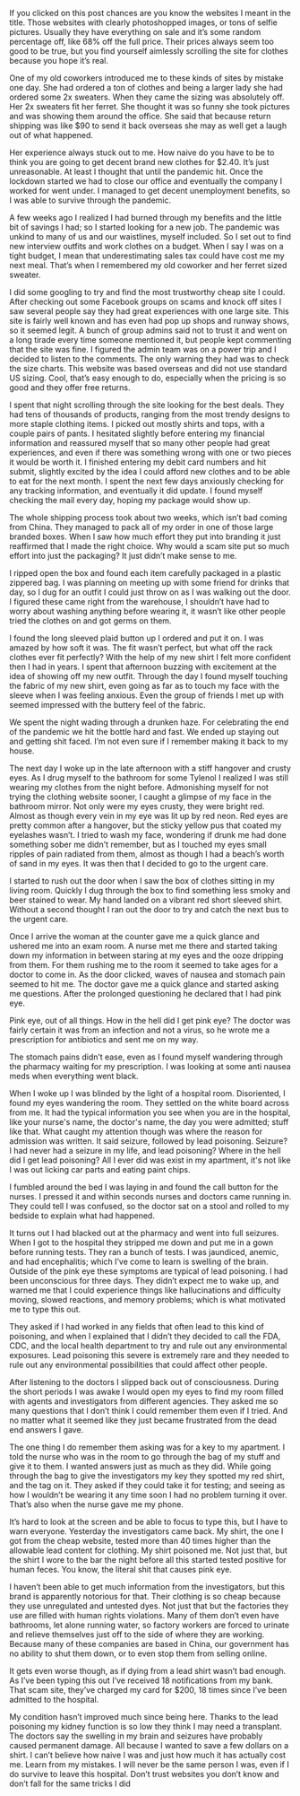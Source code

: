  

If you clicked on this post chances are you know the websites I meant in the title. Those websites with clearly photoshopped images, or tons of selfie pictures. Usually they have everything on sale and it’s some random percentage off, like 68% off the full price. Their prices always seem too good to be true, but you find yourself aimlessly scrolling the site for clothes because you hope it’s real. 

One of my old coworkers introduced me to these kinds of sites by mistake one day. She had ordered a ton of clothes and being a larger lady she had ordered some 2x sweaters. When they came the sizing was absolutely off. Her 2x sweaters fit her ferret. She thought it was so funny she took pictures and was showing them around the office. She said that because return shipping was like $90 to send it back overseas she may as well get a laugh out of what happened. 

Her experience always stuck out to me. How naive do you have to be to think you are going to get decent brand new clothes for $2.40. It’s just unreasonable. At least I thought that until the pandemic hit. Once the lockdown started we had to close our office and eventually the company I worked for went under. I managed to get decent unemployment benefits, so I was able to survive through the pandemic. 

A few weeks ago I realized I had burned through my benefits and the little bit of savings I had; so I started looking for a new job. The pandemic was unkind to many of us and our waistlines, myself included. So I set out to find new interview outfits and work clothes on a budget. When I say I was on a tight budget, I mean that underestimating sales tax could have cost me my next meal. That’s when I remembered my old coworker and her ferret sized sweater. 

I did some googling to try and find the most trustworthy cheap site I could. After checking out some Facebook groups on scams and knock off sites I saw several people say they had great experiences with one large site. This site is fairly well known and has even had pop up shops and runway shows, so it seemed legit. A bunch of group admins said not to trust it and went on a long tirade every time someone mentioned it, but people kept commenting that the site was fine. I figured the admin team was on a power trip and I decided to listen to the comments. The only warning they had was to check the size charts. This website was based overseas and did not use standard US sizing. Cool, that’s easy enough to do, especially when the pricing is so good and they offer free returns. 

I spent that night scrolling through the site looking for the best deals. They had tens of thousands of products, ranging from the most trendy designs to more staple clothing items. I picked out mostly shirts and tops, with a couple pairs of pants. I hesitated slightly before entering my financial information and reassured myself that so many other people had great experiences, and even if there was something wrong with one or two pieces it would be worth it. I finished entering my debit card numbers and hit submit, slightly excited by the idea I could afford new clothes and to be able to eat for the next month. I spent the next few days anxiously checking for any tracking information, and eventually it did update. I found myself checking the mail every day, hoping my package would show up.

The whole shipping process took about two weeks, which isn’t bad coming from China. They managed to pack all of my order in one of those large branded boxes. When I saw how much effort they put into branding it just reaffirmed that I made the right choice. Why would a scam site put so much effort into just the packaging? It just didn’t make sense to me. 

I ripped open the box and found each item carefully packaged in a plastic zippered bag. I was planning on meeting up with some friend for drinks that day, so I dug for an outfit I could just throw on as I was walking out the door. I figured these came right from the warehouse, I shouldn’t have had to worry about washing anything before wearing it, it wasn’t like other people tried the clothes on and got germs on them. 

I found the long sleeved plaid button up I ordered and put it on. I was amazed by how soft it was. The fit wasn’t perfect, but what off the rack clothes ever fit perfectly? With the help of my new shirt I felt more confident then I had in years. I spent that afternoon buzzing with excitement at the idea of showing off my new outfit. Through the day I found myself touching the fabric of my new shirt, even going as far as to touch my face with the sleeve when I was feeling anxious. Even the group of friends I met up with seemed impressed with the buttery feel of the fabric. 

We spent the night wading through a drunken haze. For celebrating the end of the pandemic we hit the bottle hard and fast. We ended up staying out and getting shit faced. I’m not even sure if I remember making it back to my house. 

The next day I woke up in the late afternoon with a stiff hangover and crusty eyes. As I drug myself to the bathroom for some Tylenol I realized I was still wearing my clothes from the night before. Admonishing myself for not trying the clothing website sooner, I caught a glimpse of my face in the bathroom mirror. Not only were my eyes crusty, they were bright red. Almost as though every vein in my eye was lit up by red neon. Red eyes are pretty common after a hangover, but the sticky yellow pus that coated my eyelashes wasn’t. I tried to wash my face, wondering if drunk me had done something sober me didn't remember, but as I touched my eyes small ripples of pain radiated from them, almost as though I had a beach’s worth of sand in my eyes. It was then that I decided to go to the urgent care.

I started to rush out the door when I saw the box of clothes sitting in my living room. Quickly I dug through the box to find something less smoky and beer stained to wear. My hand landed on a vibrant red short sleeved shirt. Without a second thought I ran out the door to try and catch the next bus to the urgent care. 

Once I arrive the woman at the counter gave me a quick glance and ushered me into an exam room. A nurse met me there and started taking down my information in between staring at my eyes and the ooze dripping from them. For them rushing me to the room it seemed to take ages for a doctor to come in. As the door clicked, waves of nausea and stomach pain seemed to hit me. The doctor gave me a quick glance and started asking me questions. After the prolonged questioning he declared that I had pink eye. 

Pink eye, out of all things. How in the hell did I get pink eye? The doctor was fairly certain it was from an infection and not a virus, so he wrote me a prescription for antibiotics and sent me on my way. 

The stomach pains didn’t ease, even as I found myself wandering through the pharmacy waiting for my prescription. I was looking at some anti nausea meds when everything went black.

When I woke up I was blinded by the light of a hospital room. Disoriented, I found my eyes wandering the room. They settled on the white board across from me. It had the typical information you see when you are in the hospital, like your nurse's name, the doctor's name, the day you were admitted; stuff like that. What caught my attention though was where the reason for admission was written. It said seizure, followed by lead poisoning. Seizure? I had never had a seizure in my life, and lead poisoning? Where in the hell did I get lead poisoning? All I ever did was exist in my apartment, it's not like I was out licking car parts and eating paint chips.

I fumbled around the bed I was laying in and found the call button for the nurses. I pressed it and within seconds nurses and doctors came running in. They could tell I was confused, so the doctor sat on a stool and rolled to my bedside to explain what had happened. 

It turns out I had blacked out at the pharmacy and went into full seizures. When I got to the hospital they stripped me down and put me in a gown before running tests. They ran a bunch of tests. I was jaundiced, anemic, and had encephalitis; which I’ve come to learn is swelling of the brain. Outside of the pink eye these symptoms are typical of lead poisoning. I had been unconscious for three days. They didn’t expect me to wake up, and warned me that I could experience things like hallucinations and difficulty moving, slowed reactions, and memory problems; which is what motivated me to type this out. 

They asked if I had worked in any fields that often lead to this kind of poisoning, and when I explained that I didn’t they decided to call the FDA, CDC, and the local health department to try and rule out any environmental exposures. Lead poisoning this severe is extremely rare and they needed to rule out any environmental possibilities that could affect other people. 

After listening to the doctors I slipped back out of consciousness. During the short periods I was awake I would open my eyes to find my room filled with agents and investigators from different agencies. They asked me so many questions that I don’t think I could remember them even if I tried. And no matter what it seemed like they just became frustrated from the dead end answers I gave. 

The one thing I do remember them asking was for a key to my apartment. I told the nurse who was in the room to go through the bag of my stuff and give it to them. I wanted answers just as much as they did. While going through the bag to give the investigators my key they spotted my red shirt, and the tag on it. They asked if they could take it for testing; and seeing as how I wouldn’t be wearing it any time soon I had no problem turning it over. That’s also when the nurse gave me my phone. 

It’s hard to look at the screen and be able to focus to type this, but I have to warn everyone. Yesterday the investigators came back. My shirt, the one I got from the cheap website, tested more than 40 times higher than the allowable lead content for clothing. My shirt poisoned me. Not just that, but the shirt I wore to the bar the night before all this started tested positive for human feces. You know, the literal shit that causes pink eye. 

I haven’t been able to get much information from the investigators, but this brand is apparently notorious for that. Their clothing is so cheap because they use unregulated and untested dyes. Not just that but the factories they use are filled with human rights violations. Many of them don’t even have bathrooms, let alone running water, so factory workers are forced to urinate and relieve themselves just off to the side of where they are working. Because many of these companies are based in China, our government has no ability to shut them down, or to even stop them from selling online. 

It gets even worse though, as if dying from a lead shirt wasn’t bad enough. As I’ve been typing this out I’ve received 18 notifications from my bank. That scam site, they’ve charged my card for $200, 18 times since I’ve been admitted to the hospital. 

My condition hasn’t improved much since being here. Thanks to the lead poisoning my kidney function is so low they think I may need a transplant. The doctors say the swelling in my brain and seizures have probably caused permanent damage. All because I wanted to save a few dollars on a shirt. I can’t believe how naive I was and just how much it has actually cost me. Learn from my mistakes. I will never be the same person I was, even if I do survive to leave this hospital. Don’t trust websites you don’t know and don’t fall for the same tricks I did